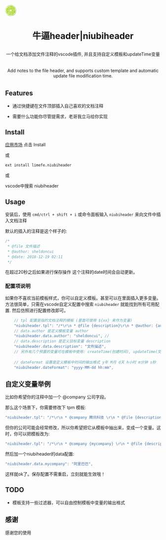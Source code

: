 <p>
    <a href="https://marketplace.visualstudio.com/items?itemName=limefe.niubiheader">
      <img alt="logo" width="36" height="36" src="icon.png" alt="umall">
    </a>
</p>
<h1 align="center">
    牛逼header|niubiheader
</h1>

<p align="center" style="margin: 30px 0 35px;">一个给文档添加文件注释的vscode插件, 并且支持自定义模板和updateTime变量</p>
<p align="center" style="margin: 30px 0 35px;">Add notes to the file header, and supports custom template and automatic update file modification time.</p>


## Features

* 通过快捷键在文件顶部插入自己喜欢的文档注释

* 需要什么功能你尽管提需求，老哥我立马给你实现

## Install

[应用市场](https://marketplace.visualstudio.com/items?itemName=limefe.niubiheader#overview) 点击 Install

或

```bash
ext install limefe.niubiheader
```

或

vscode中搜索 niubiheader

## Usage

安装后，使用 `cmd/ctrl + shift + i` 或命令面板输入 `niubiheader` 来向文件中插入文档注释

默认的插入的注释是这个样子的:

```js
/*
 * @file 文件描述
 * @author: sheldoncui
 * @date: 2018-12-19 02:11
 */
```

在超过20秒之后如果进行保存操作 这个注释的date时间会自动更新。

### 配置项说明

如果你不喜欢当前模板样式，你可以自定义模板。甚至可以在里面插入更多变量。
方法很简单，只需在vscode自定义配置中搜索 `niubiheader` 就能找到所有可用配置. 然后仿照进行配置修改即可。

```js
    // tpl 配置是指的文档注释的模板 (里面可使用 ${xx} 来作为变量)
    "niubiheader.tpl": "/*\r\n * @file {description}\r\n * @author: {author}\r\n * @date: {updateTime}\r\n */\r\n"
    // data.author 是定义模板变量 author
    "niubiheader.data.author": "sheldoncui", // 
    // data.description 是定义目标变量 description
    "niubiheader.data.description": "文件描述",
    // 另外有几个预置的变量可在模板中使用: createTime(创建时间), updateTime(文档最后更新时间)

    // dateFormat 设置是定义模板中时间的输出格式 y年 M月 d天 h小时 m分钟 s秒
    "niubiheader.dateFormat": "yyyy-MM-dd hh:mm",
```

## 自定义变量举例

比如你希望你的注释中加一个 @company 公司字段。

那么这个场景下，你需要修改下 tpm 模板:

```js
"niubiheader.tpl": "/*\r\n * @company 腾讯科技 \r\n * @file {description}\r\n * @author: {author}\r\n * @date: {updateTime}\r\n */\r\n"
```

但你的公司可能会经常修改，所以你希望把它从模板中抽出来，变成一个变量。这时，你可以把模板改为:

```js
"niubiheader.tpl": "/*\r\n * @company {mycompany} \r\n * @file {description}\r\n * @author: {author}\r\n * @date: {updateTime}\r\n */\r\n"
```

然后加一个niubiheader的data配置:

```js
"niubiheader.data.mycompany": "阿里巴巴",
```

这样就ok了。保存配置不需重启，立刻就能生效哦！


## TODO

* 模板支持一些过滤器，可以自由控制模板中变量的输出格式

## 感谢

感谢您的使用
